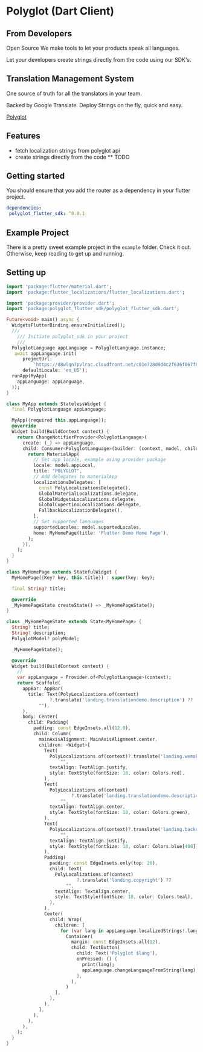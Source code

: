
# Polyglot (Dart Client)


## From Developers

Open Source
We make tools to let your products speak all languages.

Let your developers create strings directly from the code using our SDK's.

## Translation Management System
One source of truth for all the translators in your team.

Backed by Google Translate. Deploy Strings on the fly, quick and easy.

[Polyglot](https://polyglot.cloud/)

## Features

- fetch localization strings from polyglot api
- create strings directly from the code ** TODO 

## Getting started

You should ensure that you add the router as a dependency in your flutter project.

```yaml
dependencies:
 polyglot_flutter_sdk: ^0.0.1
```

## Example Project

There is a pretty sweet example project in the `example` folder. Check it out. Otherwise, keep reading to get up and running.

## Setting up

```dart
import 'package:flutter/material.dart';
import 'package:flutter_localizations/flutter_localizations.dart';

import 'package:provider/provider.dart';
import 'package:polyglot_flutter_sdk/polyglot_flutter_sdk.dart';

Future<void> main() async {
  WidgetsFlutterBinding.ensureInitialized();
  ///
    /// Initiate polyglot_sdk in your project
    ///
  PolyglotLanguage appLanguage = PolyglotLanguage.instance;
   await appLanguage.init(
      projectUrl:
          'https://d8wlqn7pvlrac.cloudfront.net/c81e728d9d4c2f636f067f89cc14862c/all.json',
      defaultLocale: 'en_US');
  runApp(MyApp(
    appLanguage: appLanguage,
  ));
}

class MyApp extends StatelessWidget {
  final PolyglotLanguage appLanguage;

  MyApp({required this.appLanguage});
  @override
  Widget build(BuildContext context) {
    return ChangeNotifierProvider<PolyglotLanguage>(
      create: (_) => appLanguage,
      child: Consumer<PolyglotLanguage>(builder: (context, model, child) {
        return MaterialApp(
          // Set app locale, example using provider package
          locale: model.appLocal,
          title: "POLYGLOT",
          // Add delegates to materialApp
          localizationsDelegates: [
            const PolyLocalizationsDelegate(),
            GlobalMaterialLocalizations.delegate,
            GlobalWidgetsLocalizations.delegate,
            GlobalCupertinoLocalizations.delegate,
            FallbackLocalizationDelegate(),
          ],
          // Set supported languages
          supportedLocales: model.suportedLocales,
          home: MyHomePage(title: 'Flutter Demo Home Page'),
        );
      }),
    );
  }
}

class MyHomePage extends StatefulWidget {
  MyHomePage({Key? key, this.title}) : super(key: key);

  final String? title;

  @override
  _MyHomePageState createState() => _MyHomePageState();
}

class _MyHomePageState extends State<MyHomePage> {
  String? title;
  String? description;
  PolyglotModel? polyModel;

  _MyHomePageState();

  @override
  Widget build(BuildContext context) {
    //
    var appLanguage = Provider.of<PolyglotLanguage>(context);
    return Scaffold(
      appBar: AppBar(
        title: Text(PolyLocalizations.of(context)
                ?.translate('landing.translationdemo.description') ??
            ""),
      ),
      body: Center(
        child: Padding(
          padding: const EdgeInsets.all(12.0),
          child: Column(
            mainAxisAlignment: MainAxisAlignment.center,
            children: <Widget>[
              Text(
                PolyLocalizations.of(context)?.translate('landing.wemake') ??
                    "",
                textAlign: TextAlign.justify,
                style: TextStyle(fontSize: 18, color: Colors.red),
              ),
              Text(
                PolyLocalizations.of(context)
                        ?.translate('landing.translationdemo.description') ??
                    "",
                textAlign: TextAlign.center,
                style: TextStyle(fontSize: 18, color: Colors.green),
              ),
              Text(
                PolyLocalizations.of(context)?.translate('landing.backedby') ??
                    "",
                textAlign: TextAlign.justify,
                style: TextStyle(fontSize: 18, color: Colors.blue[400]),
              ),
              Padding(
                padding: const EdgeInsets.only(top: 20),
                child: Text(
                  PolyLocalizations.of(context)
                          ?.translate('landing.copyright') ??
                      "",
                  textAlign: TextAlign.center,
                  style: TextStyle(fontSize: 18, color: Colors.teal),
                ),
              ),
              Center(
                child: Wrap(
                  children: [
                    for (var lang in appLanguage.localizedStrings!.langs!.keys)
                      Container(
                        margin: const EdgeInsets.all(12),
                        child: TextButton(
                          child: Text('Polyglot $lang'),
                          onPressed: () {
                            print(lang);
                            appLanguage.changeLanguageFromString(lang);
                          },
                        ),
                      )
                  ],
                ),
              ),
            ],
          ),
        ),
      ),
    );
  }
}

  
```

